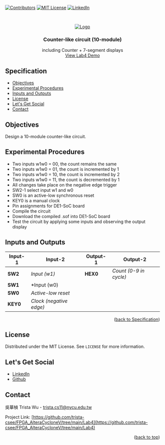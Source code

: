 <a name="readme-top"></a>
<!-- PROJECT SHIELDS -->
[![Contributors][contributors-shield]]()
[![MIT License][license-shield]][license-url]
[![LinkedIn][linkedin-shield]][linkedin-url]

<!-- PROJECT LOGO -->
<br />
<p align="center">
  <a href="https://github.com/trista-csee/FPGA_AlteraCycloneV/tree/main/Lab4">
    <img src="https://github.com/trista-csee/FPGA_AlteraCycloneV/blob/main/images/Lab4-Logo.jpg" alt="Logo">
  </a>

  <h3 align="center">Counter-like circuit (10-module)</h3>

  <p align="center">
    including Counter + 7-segment displays
    <br />
    <a href="https://github.com/trista-csee/FPGA_AlteraCycloneV/tree/main/LabsDemo/Lab4">View Lab4 Demo</a>
  </p>
</p>


<a name="Spec"></a>
<!-- Specification -->
## Specification

* [Objectives](#objectives)
* [Experimental Procedures](#experimental-procedures)
* [Inputs and Outputs](#inputs-and-outputs)
* [License](#license)
* [Let's Get Social](#lets-get-social)
* [Contact](#contact)


<!-- Objectives -->
## Objectives

Design a 10-module counter-like circuit.


<!-- Experimental Procedures -->
## Experimental Procedures

* Two inputs w1w0 = 00, the count remains the same
* Two inputs w1w0 = 01, the count is incremented by 1
* Two inputs w1w0 = 10, the count is incremented by 2
* Two inputs w1w0 = 11, the count is decremented by 1
* All changes take place on the negative edge trigger
* SW2-1 select input w1 and w0
* SW0 is an active-low synchronous reset
* KEY0 is a manual clock
* Pin assignments for DE1-SoC board
* Compile the circuit
* Download the compiled .sof into DE1-SoC board
* Test the circuit by applying some inputs and observing the output display


<!-- Inputs and Outputs -->
## Inputs and Outputs

|Input-1|Input-2|Output-1|Output-2|
|-----------|-------------|------------|------------------------|
|**SW2**|*Input (w1)*|**HEX0**|*Count (0-9 in cycle)*|
|**SW1**|*Input (w0)|||
|**SW0**|*Active-low reset*|||
|**KEY0**|*Clock (negative edge)*|||

<p align="right">(<a href="#Spec">back to Specification</a>)</p>



<!-- LICENSE -->
## License

Distributed under the MIT License. See `LICENSE` for more information.


<!-- LET'S GET SOCIAL -->
## Let's Get Social

* [LinkedIn](https://www.linkedin.com/in/%E8%8F%AF%E6%A5%A8-%E5%90%B3-363252241/)
* [Github](https://github.com/trista-csee)


<!-- CONTACT -->
## Contact

吳華楨 Trista Wu - trista.cs11@nycu.edu.tw

Project Link: [https://github.com/trista-csee/FPGA_AlteraCycloneV/tree/main/Lab4](https://github.com/trista-csee/FPGA_AlteraCycloneV/tree/main/Lab4)

<p align="right">(<a href="#readme-top">back to top</a>)</p>


<!-- MARKDOWN LINKS & IMAGES -->
[contributors-shield]: https://img.shields.io/badge/contributors-1-orange.svg?style=flat-square
[license-shield]: https://img.shields.io/badge/license-MIT-blue.svg?style=flat-square
[license-url]: https://choosealicense.com/licenses/mit
[linkedin-shield]: https://img.shields.io/badge/-LinkedIn-black.svg?style=flat-square&logo=linkedin&colorB=555
[linkedin-url]: https://www.linkedin.com/in/hua-chen-wu-363252241/
[product-screenshot]: ./images/projects/portfolio.jpg

